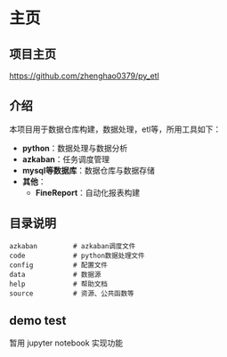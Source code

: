 # 主页

## 项目主页

<https://github.com/zhenghao0379/py_etl>

## 介绍

本项目用于数据仓库构建，数据处理，etl等，所用工具如下：

- **python**：数据处理与数据分析
- **azkaban**：任务调度管理
- **mysql等数据库**：数据仓库与数据存储
- **其他**：
    - **FineReport**：自动化报表构建

## 目录说明

    azkaban         # azkaban调度文件
    code            # python数据处理文件
    config          # 配置文件
    data            # 数据源
    help            # 帮助文档
    source          # 资源、公共函数等

## demo test

暂用 jupyter notebook 实现功能
